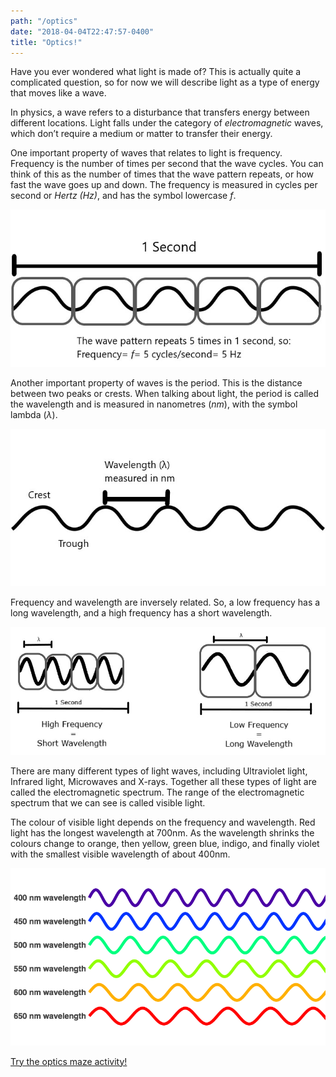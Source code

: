 ```yaml
---
path: "/optics"
date: "2018-04-04T22:47:57-0400"
title: "Optics!"
---
```



Have you ever wondered what light is made of? This is actually 
quite a complicated question, so for now we will describe light as 
a type of energy that moves like a wave.

In physics, a wave refers to a disturbance that transfers energy 
between different locations. Light falls under the category of 
*electromagnetic* waves, which don’t require a medium or matter to 
transfer their energy.

One important property of waves that relates to light is 
frequency. Frequency is the number of times per second that 
the wave cycles. You can think of this as the number of times 
that the wave pattern repeats, or how fast the wave goes up 
and down. The frequency is measured in cycles per second or 
*Hertz (Hz)*, and has the symbol lowercase *f*.

![Frequency](frequency.jpg)

Another important property of waves is the period. This is the distance
between two peaks or crests. When talking about light, the period is called 
the wavelength and is measured in nanometres (*nm*), with the symbol lambda (*λ*).

![Wavelength](wavelength.jpg)

Frequency and wavelength are inversely related. So, a low frequency has a 
long wavelength, and a high frequency has a short wavelength.

![Reciprocal](reciprocal.jpg)

There are many different types of light waves, including Ultraviolet light, 
Infrared light, Microwaves and X-rays. Together all these types of light are 
called the electromagnetic spectrum. The range of the electromagnetic spectrum 
that we can see is called visible light.

The colour of visible light depends on the frequency and wavelength. 
Red light has the longest wavelength at 700nm. As the wavelength shrinks the 
colours change to orange, then yellow, green blue, indigo, and finally violet 
with the smallest visible wavelength of about 400nm.

![Wavelength Colors](wavelength-colors.png)


<youtube-video videoId="qTD-SPze8UE"></youtube-video>

<youtube-video videoId="oXPOzZUjGRw"></youtube-video>


[Try the optics maze activity!](optics-maze)

